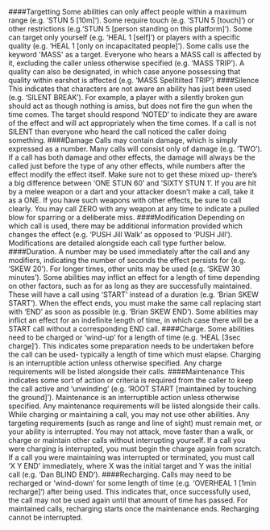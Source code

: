 ####Targetting
    Some abilities can only affect people within a maximum range (e.g. ‘STUN 5 [10m]‘). Some require touch (e.g. ‘STUN 5 [touch]’) or other restrictions (e.g.‘STUN 5 [person standing on this platform]’). Some can target only yourself (e.g. ‘HEAL 1 [self]’) or players with a specific quality (e.g. ‘HEAL 1 [only on incapacitated people]’).
    Some calls use the keyword 'MASS' as a target. Everyone who hears a MASS call is affected by it, excluding the caller unless otherwise specified (e.g. ‘MASS TRIP’). A quality can also be designated, in which case anyone possessing that quality within earshot is affected (e.g. ‘MASS Spelltilted TRIP’)
####Silence
    This indicates that characters are not aware an ability has just been used (e.g. ‘SILENT BREAK’). For example, a player with a silently broken gun should act as though nothing is amiss, but does not fire the gun when the time comes. The target should respond ‘NOTED’ to indicate they are aware of the effect and will act appropriately when the time comes. If a call is not SILENT than everyone who heard the call noticed the caller doing something.
####Damage
    Calls may contain damage, which is simply expressed as a number. Many calls will consist only of damage (e.g. ‘TWO’). If a call has both damage and other effects, the damage will always be the called just before the type of any other effects, while numbers after the effect modify the effect itself. Make sure not to get these mixed up- there’s a big difference between ‘ONE STUN 60’ and ‘SIXTY STUN 1’.
    If you are hit by a melee weapon or a dart and your attacker doesn’t make a call, take it as a ONE. If you have such weapons with other effects, be sure to call clearly. You may call ZERO with any weapon at any time to indicate a pulled blow for sparring or a deliberate miss.
####Modification
    Depending on which call is used, there may be additional information provided which changes the effect (e.g. ‘PUSH Jill Walk’ as opposed to ‘PUSH Jill’). Modifications are detailed alongside each call type further below.
####Duration.
    A number may be used immediately after the call and any modifiers, indicating the number of seconds the effect persists for (e.g. ‘SKEW 20’). For longer times, other units may be used (e.g. ‘SKEW 30 minutes’).
    Some abilities may inflict an effect for a length of time depending on other factors, such as for as long as they are successfully maintained. These will have a call using ‘START’ instead of a duration (e.g. ‘Brian SKEW START’). When the effect ends, you must make the same call replacing start with ‘END’ as soon as possible (e.g. ‘Brian SKEW END’). Some abilities may inflict an effect for an indefinite length of time, in which case there will be a START call without a corresponding END call.
####Charge.
    Some abilities need to be charged or ‘wind-up’ for a length of time (e.g. ‘HEAL [3sec charge]‘). This indicates some preparation needs to be undertaken before the call can be used- typically a length of time which must elapse. Charging is an interruptible action unless otherwise specified. Any charge requirements will be listed alongside their calls.
####Maintenance
    This indicates some sort of action or criteria is required from the caller to keep the call active and ‘unwinding’ (e.g. ‘ROOT START [maintained by touching the ground]’). Maintenance is an interruptible action unless otherwise specified. Any maintenance requirements will be listed alongside their calls.
    While charging or maintaining a call, you may not use other abilities. Any targeting requirements (such as range and line of sight) must remain met, or your ability is interrupted. You may not attack, move faster than a walk, or charge or maintain other calls without interrupting yourself. If a call you were charging is interrupted, you must begin the charge again from scratch. If a call you were maintaining was interrupted or terminated, you must call ‘X Y END’ immediately, where X was the initial target and Y was the initial call (e.g. ‘Dan BLIND END’).
####Recharging.
    Calls may need to be recharged or ‘wind-down’ for some length of time (e.g. ‘OVERHEAL 1 [1min recharge]‘) after being used. This indicates that, once successfully used, the call may not be used again until that amount of time has passed. For maintained calls, recharging starts once the maintenance ends. Recharging cannot be interrupted.
